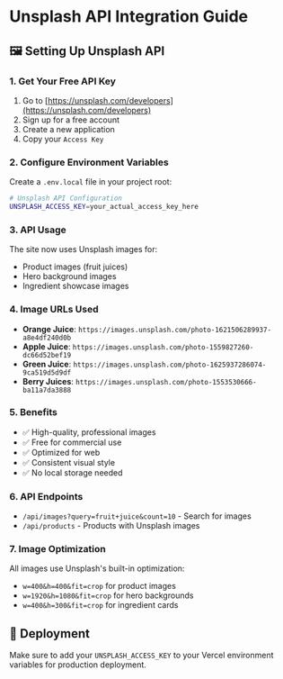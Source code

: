 # Unsplash API Integration Guide

## 🖼️ Setting Up Unsplash API

### 1. Get Your Free API Key
1. Go to [https://unsplash.com/developers](https://unsplash.com/developers)
2. Sign up for a free account
3. Create a new application
4. Copy your `Access Key`

### 2. Configure Environment Variables
Create a `.env.local` file in your project root:

```bash
# Unsplash API Configuration
UNSPLASH_ACCESS_KEY=your_actual_access_key_here
```

### 3. API Usage
The site now uses Unsplash images for:
- Product images (fruit juices)
- Hero background images
- Ingredient showcase images

### 4. Image URLs Used
- **Orange Juice**: `https://images.unsplash.com/photo-1621506289937-a8e4df240d0b`
- **Apple Juice**: `https://images.unsplash.com/photo-1559827260-dc66d52bef19`
- **Green Juice**: `https://images.unsplash.com/photo-1625937286074-9ca519d5d9df`
- **Berry Juices**: `https://images.unsplash.com/photo-1553530666-ba11a7da3888`

### 5. Benefits
- ✅ High-quality, professional images
- ✅ Free for commercial use
- ✅ Optimized for web
- ✅ Consistent visual style
- ✅ No local storage needed

### 6. API Endpoints
- `/api/images?query=fruit+juice&count=10` - Search for images
- `/api/products` - Products with Unsplash images

### 7. Image Optimization
All images use Unsplash's built-in optimization:
- `w=400&h=400&fit=crop` for product images
- `w=1920&h=1080&fit=crop` for hero backgrounds
- `w=400&h=300&fit=crop` for ingredient cards

## 🚀 Deployment
Make sure to add your `UNSPLASH_ACCESS_KEY` to your Vercel environment variables for production deployment. 